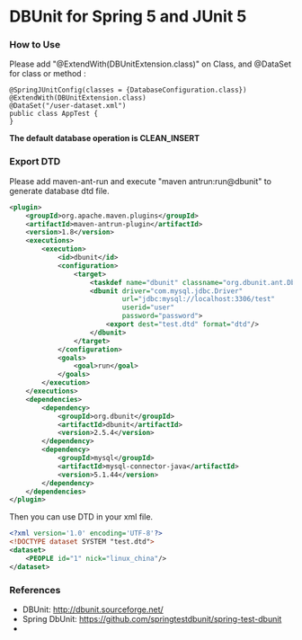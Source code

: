 DBUnit for Spring 5 and JUnit 5
===============================

### How to Use
Please add "@ExtendWith(DBUnitExtension.class)" on Class, and @DataSet for class or method :

```
@SpringJUnitConfig(classes = {DatabaseConfiguration.class})
@ExtendWith(DBUnitExtension.class)
@DataSet("/user-dataset.xml")
public class AppTest {
}

```
**The default database operation is CLEAN_INSERT**

### Export DTD
Please add maven-ant-run and execute "maven antrun:run@dbunit" to generate database dtd file.
```xml
<plugin>
    <groupId>org.apache.maven.plugins</groupId>
    <artifactId>maven-antrun-plugin</artifactId>
    <version>1.8</version>
    <executions>
        <execution>
            <id>dbunit</id>
            <configuration>
                <target>
                    <taskdef name="dbunit" classname="org.dbunit.ant.DbUnitTask"/>
                    <dbunit driver="com.mysql.jdbc.Driver"
                            url="jdbc:mysql://localhost:3306/test"
                            userid="user"
                            password="password">
                        <export dest="test.dtd" format="dtd"/>
                    </dbunit>
                </target>
            </configuration>
            <goals>
                <goal>run</goal>
            </goals>
        </execution>
    </executions>
    <dependencies>
        <dependency>
            <groupId>org.dbunit</groupId>
            <artifactId>dbunit</artifactId>
            <version>2.5.4</version>
        </dependency>
        <dependency>
            <groupId>mysql</groupId>
            <artifactId>mysql-connector-java</artifactId>
            <version>5.1.44</version>
        </dependency>
    </dependencies>
</plugin>
```

Then you can use DTD in your xml file.
```xml
<?xml version='1.0' encoding='UTF-8'?>
<!DOCTYPE dataset SYSTEM "test.dtd">
<dataset>
    <PEOPLE id="1" nick="linux_china"/>
</dataset>
```


### References

* DBUnit: http://dbunit.sourceforge.net/
* Spring DbUnit: https://github.com/springtestdbunit/spring-test-dbunit
* 
